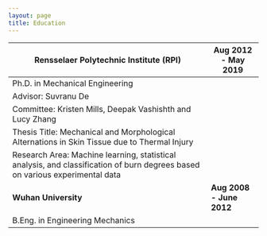 ```yaml
---
layout: page
title: Education
---
```


| Rensselaer Polytechnic Institute (RPI)                                                                                         | Aug 2012 - May 2019 |
|--------------------------------------------------------------------------------------------------------------------------------|---------------------|
| Ph.D. in Mechanical Engineering                                                                                                |                     |
| Advisor: Suvranu De                                                                                                            |                     |
| Committee: Kristen Mills, Deepak Vashishth and Lucy Zhang                                                                      |                     |
| Thesis Title: Mechanical and Morphological Alternations in Skin Tissue due to Thermal Injury                                   |                     |
| Research Area: Machine learning, statistical analysis, and classification   of burn degrees based on various experimental data |                     |
| **Wuhan University**                | **Aug 2008 - June 2012** |
| B.Eng. in Engineering Mechanics |                      |

